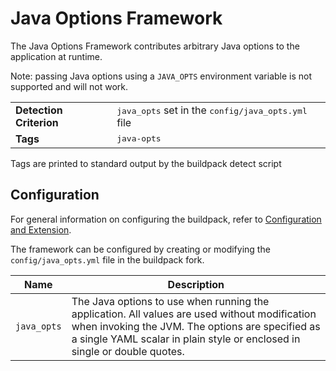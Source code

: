 # Java Options Framework
The Java Options Framework contributes arbitrary Java options to the application at runtime.

Note: passing Java options using a `JAVA_OPTS` environment variable is not supported and will not work.

<table>
  <tr>
    <td><strong>Detection Criterion</strong></td><td><tt>java_opts</tt> set in the <tt>config/java_opts.yml</tt> file</td>
  </tr>
  <tr>
    <td><strong>Tags</strong></td><td><tt>java-opts</tt></td>
  </tr>
</table>
Tags are printed to standard output by the buildpack detect script


## Configuration
For general information on configuring the buildpack, refer to [Configuration and Extension][].

The framework can be configured by creating or modifying the `config/java_opts.yml` file in the buildpack fork.

| Name | Description
| ---- | -----------
| `java_opts` | The Java options to use when running the application.  All values are used without modification when invoking the JVM. The options are specified as a single YAML scalar in plain style or enclosed in single or double quotes.

[Configuration and Extension]: ../README.md#configuration-and-extension
